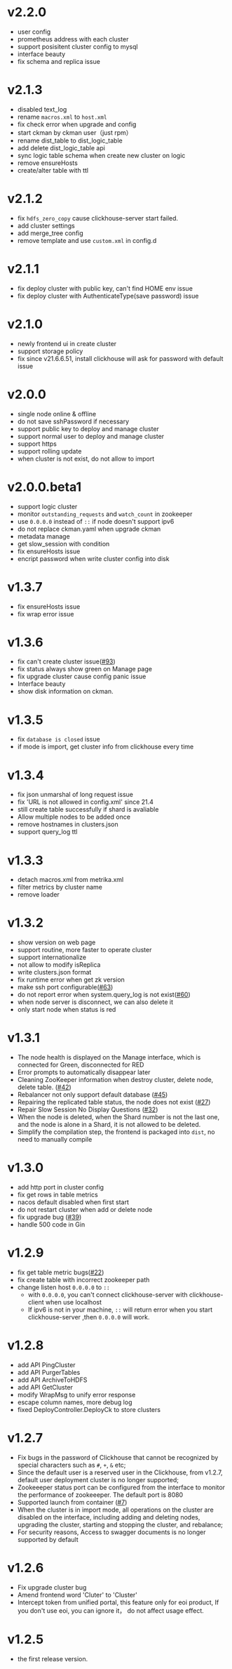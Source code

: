 # v2.2.0
- user config
- prometheus address with each cluster
- support posisitent cluster config to mysql
- interface beauty
- fix schema and replica issue

# v2.1.3
- disabled text_log
- rename `macros.xml` to `host.xml`
- fix check error when upgrade and config
- start ckman by ckman user（just rpm）
- rename dist_table to dist_logic_table
- add delete dist_logic_table api
- sync logic table schema when create new cluster on logic
- remove ensureHosts
- create/alter table with ttl

# v2.1.2
- fix `hdfs_zero_copy` cause clickhouse-server start failed.
- add cluster settings
- add merge_tree config
- remove template and use `custom.xml` in config.d

# v2.1.1
- fix deploy cluster with public key, can't find HOME env issue
- fix deploy cluster with AuthenticateType(save password) issue

# v2.1.0
- newly frontend ui in create cluster
- support storage policy
- fix since v21.6.6.51, install clickhouse will ask for password with default issue

# v2.0.0
- single node online & offline
- do not save sshPassword if necessary
- support public key to deploy and manage cluster
- support normal user to deploy and manage cluster
- support https
- support rolling update
- when cluster is not exist, do not allow to import

# v2.0.0.beta1
- support logic cluster
- monitor `outstanding_requests` and `watch_count` in zookeeper
- use `0.0.0.0` instead of `::` if node doesn't support ipv6
- do not replace ckman.yaml when upgrade ckman
- metadata manage
- get slow_session with condition
- fix ensureHosts issue
- encript password when write cluster config into disk 


# v1.3.7
- fix ensureHosts issue
- fix wrap error issue

# v1.3.6
- fix can't create cluster issue([#93](https://github.com/housepower/ckman/issues/93))
- fix status always show green on Manage page
- fix upgrade cluster cause config panic issue
- Interface beauty
- show disk information on ckman.

# v1.3.5
- fix `database is closed` issue
- if mode is import, get cluster info from clickhouse every time

# v1.3.4
- fix json unmarshal of long request issue
- fix 'URL is not allowed in config.xml' since 21.4
- still create table successfully if shard is avaliable
- Allow multiple nodes to be added once
- remove hostnames in clusters.json
- support query_log ttl

# v1.3.3
- detach macros.xml from metrika.xml
- filter metrics by cluster name
- remove loader

# v1.3.2
- show version on web page
- support routine, more faster to operate cluster
- support internationalize 
- not allow to modify isReplica
- write clusters.json format
- fix runtime error when get zk version
- make ssh port configurable([#63](https://github.com/housepower/ckman/issues/63))
- do not report error when system.query_log is not exist([#60](https://github.com/housepower/ckman/issues/60))
- when node server is disconnect, we can also delete it
- only start node when status is red


# v1.3.1
- The node health is displayed on the Manage interface, which is connected for Green, disconnected for RED
- Error prompts to automatically disappear later
- Cleaning ZooKeeper information when destroy cluster, delete node, delete table. ([#42](https://github.com/housepower/ckman/issues/42))
- Rebalancer not only support default database ([#45](https://github.com/housepower/ckman/issues/45))
- Repairing the replicated table status, the node does not exist ([#27](https://github.com/housepower/ckman/issues/27))
- Repair Slow Session No Display Questions ([#32](https://github.com/housepower/ckman/issues/32))
- When the node is deleted, when the Shard number is not the last one, and the node is alone in a Shard, it is not allowed to be deleted.
- Simplify the compilation step, the frontend is packaged into `dist`, no need to manually compile


# v1.3.0
- add http port in cluster config
- fix get rows in table metrics
- nacos default disabled when first start
- do not restart cluster when add or delete node
- fix upgrade bug ([#39](https://github.com/housepower/ckman/issues/39))
- handle 500 code in Gin

# v1.2.9
- fix get table metric bugs([#22](https://github.com/housepower/ckman/issues/22))
- fix create table with incorrect zookeeper path
- change listen host `0.0.0.0` to `::`
    - with `0.0.0.0`, you can't connect clickhouse-server with clickhouse-client when use localhost
    - If ipv6 is not in your machine, `::` will return error when you start clickhouse-server ,then `0.0.0.0` will work.

# v1.2.8
- add API PingCluster
- add API PurgerTables
- add API ArchiveToHDFS
- add API GetCluster
- modify WrapMsg to unify error response
- escape column names, more debug log
- fixed DeployController.DeployCk to store clusters

# v1.2.7
- Fix bugs in the password of Clickhouse that cannot be recognized by special characters such as `#`, `+`, `&` etc;
- Since the default user is a reserved user in the Clickhouse, from v1.2.7, default user deployment cluster is no longer supported;
- Zookeeeper status port can be configured from the interface to monitor the performance of zookeeeper. The default port is 8080
- Supported launch from container ([#7](https://github.com/housepower/ckman/issues/7))
- When the cluster is in import mode, all operations on the cluster are disabled on the interface, including adding and deleting nodes, upgrading the cluster, starting and stopping the cluster, and rebalance;
- For security reasons, Access to swagger documents is no longer supported by default

# v1.2.6
- Fix upgrade cluster bug
- Amend frontend word 'Cluter' to 'Cluster'
- Intercept token from unified portal, this feature only for eoi product, If you don't use eoi, you can ignore it， do not affect usage effect.

# v1.2.5
- the first release version.
